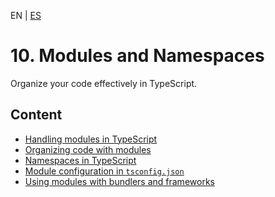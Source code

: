 <!-- MULTILANGUAJE MENU START -->
EN | [ES](https://lckpig.gitbook.io/es-practical-dev-handbook/typescript/modules-namespaces)
<!-- MULTILANGUAJE MENU END -->

# 10. Modules and Namespaces

Organize your code effectively in TypeScript.

## Content
* [Handling modules in TypeScript](handling-modules.md)
* [Organizing code with modules](code-organization.md)
* [Namespaces in TypeScript](namespaces.md)
* [Module configuration in `tsconfig.json`](module-config.md)
* [Using modules with bundlers and frameworks](bundlers-frameworks.md) 